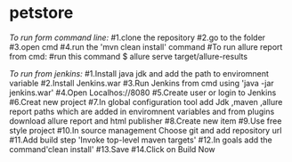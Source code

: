 # petstore
*To run form command line:*
#1.clone the repository
#2.go to the folder 
#3.open cmd
#4.run the 'mvn clean install' command
#To run allure report from cmd:
#run this command $ allure serve target/allure-results

*To run from jenkins:*
#1.Install java jdk and add the path to enviromnent variable
#2.Install Jenkins.war
#3.Run Jenkins from cmd using 'java -jar jenkins.war'
#4.Open Localhos://8080
#5.Create user or login to Jenkins
#6.Creat new project
#7.In global configuration tool add Jdk ,maven ,allure report paths which are added in enviromnent variables and from plugins download allure report and html publisher 
#8.Create new item
#9.Use free style project
#10.In source management Choose git and add repository url
#11.Add build step 'Invoke top-level maven targets'
#12.In goals add the command'clean install'
#13.Save 
#14.Click on Build Now 
